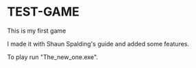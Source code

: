 # **TEST-GAME**
This is my first game

I made it with Shaun Spalding's guide and added some features.

To play run "The_new_one.exe".
